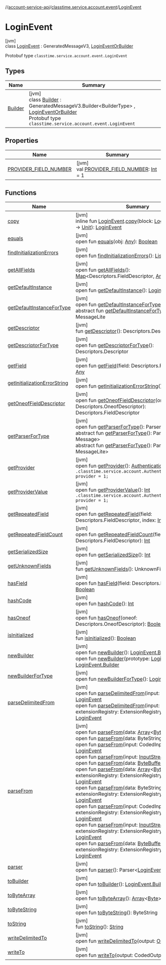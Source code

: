 //[account-service-api](../../../index.md)/[classtime.service.account.event](../index.md)/[LoginEvent](index.md)

# LoginEvent

[jvm]\
class [LoginEvent](index.md) : GeneratedMessageV3, [LoginEventOrBuilder](../-login-event-or-builder/index.md)

Protobuf type `classtime.service.account.event.LoginEvent`

## Types

| Name | Summary |
|---|---|
| [Builder](-builder/index.md) | [jvm]<br>class [Builder](-builder/index.md) : GeneratedMessageV3.Builder&lt;BuilderType&gt; , [LoginEventOrBuilder](../-login-event-or-builder/index.md)<br>Protobuf type `classtime.service.account.event.LoginEvent` |

## Properties

| Name | Summary |
|---|---|
| [PROVIDER_FIELD_NUMBER](-p-r-o-v-i-d-e-r_-f-i-e-l-d_-n-u-m-b-e-r.md) | [jvm]<br>val [PROVIDER_FIELD_NUMBER](-p-r-o-v-i-d-e-r_-f-i-e-l-d_-n-u-m-b-e-r.md): [Int](https://kotlinlang.org/api/latest/jvm/stdlib/kotlin/-int/index.html) = 1 |

## Functions

| Name | Summary |
|---|---|
| [copy](../copy.md) | [jvm]<br>inline fun [LoginEvent](index.md).[copy](../copy.md)(block: [LoginEventKt.Dsl](../-login-event-kt/-dsl/index.md).() -&gt; [Unit](https://kotlinlang.org/api/latest/jvm/stdlib/kotlin/-unit/index.html)): [LoginEvent](index.md) |
| [equals](equals.md) | [jvm]<br>open fun [equals](equals.md)(obj: [Any](https://kotlinlang.org/api/latest/jvm/stdlib/kotlin/-any/index.html)): [Boolean](https://kotlinlang.org/api/latest/jvm/stdlib/kotlin/-boolean/index.html) |
| [findInitializationErrors](../-password-reset-event/index.md#-812419917%2FFunctions%2F1931141392) | [jvm]<br>open fun [findInitializationErrors](../-password-reset-event/index.md#-812419917%2FFunctions%2F1931141392)(): [List](https://docs.oracle.com/javase/8/docs/api/java/util/List.html)&lt;[String](https://docs.oracle.com/javase/8/docs/api/java/lang/String.html)&gt; |
| [getAllFields](../-password-reset-event/index.md#-881691077%2FFunctions%2F1931141392) | [jvm]<br>open fun [getAllFields](../-password-reset-event/index.md#-881691077%2FFunctions%2F1931141392)(): [Map](https://docs.oracle.com/javase/8/docs/api/java/util/Map.html)&lt;Descriptors.FieldDescriptor, [Any](https://kotlinlang.org/api/latest/jvm/stdlib/kotlin/-any/index.html)&gt; |
| [getDefaultInstance](get-default-instance.md) | [jvm]<br>open fun [getDefaultInstance](get-default-instance.md)(): [LoginEvent](index.md) |
| [getDefaultInstanceForType](get-default-instance-for-type.md) | [jvm]<br>open fun [getDefaultInstanceForType](get-default-instance-for-type.md)(): [LoginEvent](index.md)<br>abstract fun [getDefaultInstanceForType](../-password-reset-event/-builder/index.md#-889905270%2FFunctions%2F1931141392)(): MessageLite |
| [getDescriptor](get-descriptor.md) | [jvm]<br>fun [getDescriptor](get-descriptor.md)(): Descriptors.Descriptor |
| [getDescriptorForType](../-password-reset-event/index.md#-339032575%2FFunctions%2F1931141392) | [jvm]<br>open fun [getDescriptorForType](../-password-reset-event/index.md#-339032575%2FFunctions%2F1931141392)(): Descriptors.Descriptor |
| [getField](../-password-reset-event/index.md#-1468392733%2FFunctions%2F1931141392) | [jvm]<br>open fun [getField](../-password-reset-event/index.md#-1468392733%2FFunctions%2F1931141392)(field: Descriptors.FieldDescriptor): [Any](https://kotlinlang.org/api/latest/jvm/stdlib/kotlin/-any/index.html) |
| [getInitializationErrorString](../-password-reset-event/index.md#150260564%2FFunctions%2F1931141392) | [jvm]<br>open fun [getInitializationErrorString](../-password-reset-event/index.md#150260564%2FFunctions%2F1931141392)(): [String](https://docs.oracle.com/javase/8/docs/api/java/lang/String.html) |
| [getOneofFieldDescriptor](../-password-reset-event/index.md#278248706%2FFunctions%2F1931141392) | [jvm]<br>open fun [getOneofFieldDescriptor](../-password-reset-event/index.md#278248706%2FFunctions%2F1931141392)(oneof: Descriptors.OneofDescriptor): Descriptors.FieldDescriptor |
| [getParserForType](get-parser-for-type.md) | [jvm]<br>open fun [getParserForType](get-parser-for-type.md)(): Parser&lt;[LoginEvent](index.md)&gt;<br>abstract fun [getParserForType](../-password-reset-event/index.md#778616491%2FFunctions%2F1931141392)(): Parser&lt;out Message&gt;<br>abstract fun [getParserForType](../-password-reset-event/index.md#-723557255%2FFunctions%2F1931141392)(): Parser&lt;out MessageLite&gt; |
| [getProvider](get-provider.md) | [jvm]<br>open fun [getProvider](get-provider.md)(): [AuthenticationProvider](../../classtime.service.account/-authentication-provider/index.md)<br>`.classtime.service.account.AuthenticationProvider provider = 1;` |
| [getProviderValue](get-provider-value.md) | [jvm]<br>open fun [getProviderValue](get-provider-value.md)(): [Int](https://kotlinlang.org/api/latest/jvm/stdlib/kotlin/-int/index.html)<br>`.classtime.service.account.AuthenticationProvider provider = 1;` |
| [getRepeatedField](../-password-reset-event/index.md#-574192867%2FFunctions%2F1931141392) | [jvm]<br>open fun [getRepeatedField](../-password-reset-event/index.md#-574192867%2FFunctions%2F1931141392)(field: Descriptors.FieldDescriptor, index: [Int](https://kotlinlang.org/api/latest/jvm/stdlib/kotlin/-int/index.html)): [Any](https://kotlinlang.org/api/latest/jvm/stdlib/kotlin/-any/index.html) |
| [getRepeatedFieldCount](../-password-reset-event/index.md#1483673896%2FFunctions%2F1931141392) | [jvm]<br>open fun [getRepeatedFieldCount](../-password-reset-event/index.md#1483673896%2FFunctions%2F1931141392)(field: Descriptors.FieldDescriptor): [Int](https://kotlinlang.org/api/latest/jvm/stdlib/kotlin/-int/index.html) |
| [getSerializedSize](get-serialized-size.md) | [jvm]<br>open fun [getSerializedSize](get-serialized-size.md)(): [Int](https://kotlinlang.org/api/latest/jvm/stdlib/kotlin/-int/index.html) |
| [getUnknownFields](get-unknown-fields.md) | [jvm]<br>fun [getUnknownFields](get-unknown-fields.md)(): UnknownFieldSet |
| [hasField](../-password-reset-event/index.md#1355327007%2FFunctions%2F1931141392) | [jvm]<br>open fun [hasField](../-password-reset-event/index.md#1355327007%2FFunctions%2F1931141392)(field: Descriptors.FieldDescriptor): [Boolean](https://kotlinlang.org/api/latest/jvm/stdlib/kotlin/-boolean/index.html) |
| [hashCode](hash-code.md) | [jvm]<br>open fun [hashCode](hash-code.md)(): [Int](https://kotlinlang.org/api/latest/jvm/stdlib/kotlin/-int/index.html) |
| [hasOneof](../-password-reset-event/index.md#-52289665%2FFunctions%2F1931141392) | [jvm]<br>open fun [hasOneof](../-password-reset-event/index.md#-52289665%2FFunctions%2F1931141392)(oneof: Descriptors.OneofDescriptor): [Boolean](https://kotlinlang.org/api/latest/jvm/stdlib/kotlin/-boolean/index.html) |
| [isInitialized](is-initialized.md) | [jvm]<br>fun [isInitialized](is-initialized.md)(): [Boolean](https://kotlinlang.org/api/latest/jvm/stdlib/kotlin/-boolean/index.html) |
| [newBuilder](new-builder.md) | [jvm]<br>open fun [newBuilder](new-builder.md)(): [LoginEvent.Builder](-builder/index.md)<br>open fun [newBuilder](new-builder.md)(prototype: [LoginEvent](index.md)): [LoginEvent.Builder](-builder/index.md) |
| [newBuilderForType](new-builder-for-type.md) | [jvm]<br>open fun [newBuilderForType](new-builder-for-type.md)(): [LoginEvent.Builder](-builder/index.md) |
| [parseDelimitedFrom](parse-delimited-from.md) | [jvm]<br>open fun [parseDelimitedFrom](parse-delimited-from.md)(input: [InputStream](https://docs.oracle.com/javase/8/docs/api/java/io/InputStream.html)): [LoginEvent](index.md)<br>open fun [parseDelimitedFrom](parse-delimited-from.md)(input: [InputStream](https://docs.oracle.com/javase/8/docs/api/java/io/InputStream.html), extensionRegistry: ExtensionRegistryLite): [LoginEvent](index.md) |
| [parseFrom](parse-from.md) | [jvm]<br>open fun [parseFrom](parse-from.md)(data: [Array](https://kotlinlang.org/api/latest/jvm/stdlib/kotlin/-array/index.html)&lt;[Byte](https://kotlinlang.org/api/latest/jvm/stdlib/kotlin/-byte/index.html)&gt;): [LoginEvent](index.md)<br>open fun [parseFrom](parse-from.md)(data: ByteString): [LoginEvent](index.md)<br>open fun [parseFrom](parse-from.md)(input: CodedInputStream): [LoginEvent](index.md)<br>open fun [parseFrom](parse-from.md)(input: [InputStream](https://docs.oracle.com/javase/8/docs/api/java/io/InputStream.html)): [LoginEvent](index.md)<br>open fun [parseFrom](parse-from.md)(data: [ByteBuffer](https://docs.oracle.com/javase/8/docs/api/java/nio/ByteBuffer.html)): [LoginEvent](index.md)<br>open fun [parseFrom](parse-from.md)(data: [Array](https://kotlinlang.org/api/latest/jvm/stdlib/kotlin/-array/index.html)&lt;[Byte](https://kotlinlang.org/api/latest/jvm/stdlib/kotlin/-byte/index.html)&gt;, extensionRegistry: ExtensionRegistryLite): [LoginEvent](index.md)<br>open fun [parseFrom](parse-from.md)(data: ByteString, extensionRegistry: ExtensionRegistryLite): [LoginEvent](index.md)<br>open fun [parseFrom](parse-from.md)(input: CodedInputStream, extensionRegistry: ExtensionRegistryLite): [LoginEvent](index.md)<br>open fun [parseFrom](parse-from.md)(input: [InputStream](https://docs.oracle.com/javase/8/docs/api/java/io/InputStream.html), extensionRegistry: ExtensionRegistryLite): [LoginEvent](index.md)<br>open fun [parseFrom](parse-from.md)(data: [ByteBuffer](https://docs.oracle.com/javase/8/docs/api/java/nio/ByteBuffer.html), extensionRegistry: ExtensionRegistryLite): [LoginEvent](index.md) |
| [parser](parser.md) | [jvm]<br>open fun [parser](parser.md)(): Parser&lt;[LoginEvent](index.md)&gt; |
| [toBuilder](to-builder.md) | [jvm]<br>open fun [toBuilder](to-builder.md)(): [LoginEvent.Builder](-builder/index.md) |
| [toByteArray](../-password-reset-event/index.md#-893058881%2FFunctions%2F1931141392) | [jvm]<br>open fun [toByteArray](../-password-reset-event/index.md#-893058881%2FFunctions%2F1931141392)(): [Array](https://kotlinlang.org/api/latest/jvm/stdlib/kotlin/-array/index.html)&lt;[Byte](https://kotlinlang.org/api/latest/jvm/stdlib/kotlin/-byte/index.html)&gt; |
| [toByteString](../-password-reset-event/index.md#1590314737%2FFunctions%2F1931141392) | [jvm]<br>open fun [toByteString](../-password-reset-event/index.md#1590314737%2FFunctions%2F1931141392)(): ByteString |
| [toString](../-password-reset-event/index.md#-1084302645%2FFunctions%2F1931141392) | [jvm]<br>fun [toString](../-password-reset-event/index.md#-1084302645%2FFunctions%2F1931141392)(): [String](https://docs.oracle.com/javase/8/docs/api/java/lang/String.html) |
| [writeDelimitedTo](../-password-reset-event/index.md#938978067%2FFunctions%2F1931141392) | [jvm]<br>open fun [writeDelimitedTo](../-password-reset-event/index.md#938978067%2FFunctions%2F1931141392)(output: [OutputStream](https://docs.oracle.com/javase/8/docs/api/java/io/OutputStream.html)) |
| [writeTo](write-to.md) | [jvm]<br>open fun [writeTo](write-to.md)(output: CodedOutputStream) |
